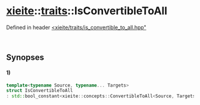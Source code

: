 # [xieite](../../xieite.md)\:\:[traits](../../traits.md)\:\:IsConvertibleToAll
Defined in header [<xieite/traits/is_convertible_to_all.hpp"](../../../include/xieite/traits/is_convertible_to_all.hpp)

&nbsp;

## Synopses
#### 1)
```cpp
template<typename Source, typename... Targets>
struct IsConvertibleToAll
: std::bool_constant<xieite::concepts::ConvertibleToAll<Source, Targets...>> {};
```
